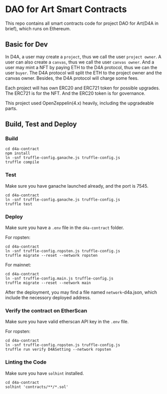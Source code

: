# DAO for Art Smart Contracts

This repo contains all smart contracts code for project DAO for Art(D4A in
brief), which runs
on Ethereum.


## Basic for Dev

In D4A, a user may create a `project`, thus we call the user `project owner`.
A user can also create a `canvas`, thus we call the user `canvas owner`.
And a user may mint a NFT by paying ETH to the D4A protocol, thus we can the user
`buyer`. The D4A protocol will split the ETH to the project owner and the
canvas owner. Besides, the D4A protocol will charge some fees.

Each project will has own ERC20 and ERC721 token for possible upgrades. The
ERC721 is for the NFT. And the ERC20 token is for governance.

This project used OpenZeppelin(4.x) heavily, including the upgradeable parts.

## Build, Test and Deploy


### Build
```
cd d4a-contract
npm install
ln -snf truffle-config.ganache.js truffle-config.js
truffle compile
```

### Test
Make sure you have ganache launched already, and the port is 7545.

```
cd d4a-contract
ln -snf truffle-config.ganache.js truffle-config.js
truffle test
```

### Deploy
Make sure you have a `.env` file in the `d4a-contract` folder.

For ropsten:
```
cd d4a-contract
ln -snf truffle-config.ropsten.js truffle-config.js
truffle migrate --reset --network ropsten
```

For mainnet:
```
cd d4a-contract
ln -snf truffle-config.main.js truffle-config.js
truffle migrate --reset --network main
```

After the deployment, you may find a file named `network`-d4a.json, which
include the necessory deployed address.

### Verify the contract on EtherScan

Make sure you have valid etherscan API key in the `.env` file.

For ropsten:
```
cd d4a-contract
ln -snf truffle-config.ropsten.js truffle-config.js
truffle run verify D4ASetting --network ropsten
```


### Linting the Code

Make sure you have `solhint` installed.
```
cd d4a-contract
solhint 'contracts/**/*.sol'
```



